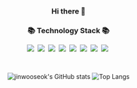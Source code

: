 <h3 align="center">Hi there 👋</h3>

<!--
**jinwooseok/jinwooseok** is a ✨ _special_ ✨ repository because its `README.md` (this file) appears on your GitHub profile.

Here are some ideas to get you started:

- 🔭 I’m currently working on ...
- 🌱 I’m currently learning ...
- 👯 I’m looking to collaborate on ...
- 🤔 I’m looking for help with ...
- 💬 Ask me about ...
- 📫 How to reach me: ...
- 😄 Pronouns: ...
- ⚡ Fun fact: ...
-->

<h3 align="center">📚 Technology Stack 📚</h3>
<p align="center">
  <img src="https://img.shields.io/badge/-Python-blue"/>&nbsp
  <img src="https://img.shields.io/badge/-Nginx-yellowgreen"/>&nbsp
  <img src="https://img.shields.io/badge/-Docker-yellow"/>&nbsp
  <img src="https://img.shields.io/badge/-Git-black"/>&nbsp
  <img src="https://img.shields.io/badge/-Django-green"/>&nbsp
  <img src="https://img.shields.io/badge/-Java-red"/>&nbsp
  <img src="https://img.shields.io/badge/-Spring-gray"/>&nbsp
  <img src="https://img.shields.io/badge/-SQL-orange"/>&nbsp
  
</p>
  &nbsp;&nbsp;&nbsp;&nbsp;&nbsp;&nbsp;&nbsp;&nbsp;&nbsp;&nbsp;&nbsp;&nbsp;&nbsp;&nbsp;&nbsp;&nbsp;&nbsp;&nbsp;&nbsp;&nbsp;&nbsp;&nbsp;&nbsp;&nbsp;&nbsp;&nbsp;&nbsp;&nbsp;&nbsp;&nbsp;&nbsp;&nbsp;&nbsp;&nbsp;&nbsp;&nbsp;&nbsp;&nbsp;&nbsp;&nbsp;&nbsp;&nbsp;&nbsp;&nbsp;&nbsp;&nbsp;&nbsp;  
<div align="center">
  
  ![jinwooseok's GitHub stats](https://github-readme-stats-git-main-jinwooseok.vercel.app/api?username=jinwooseok&show_icons=true&theme=buefy&count_private=true)
  ![Top Langs](https://github-readme-stats-weld-five-41.vercel.app/api/top-langs/?username=jinwooseok&hide=javascript,html,css)
</div>
